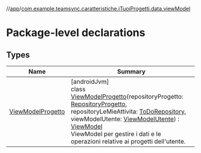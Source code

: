 //[app](../../index.md)/[com.example.teamsync.caratteristiche.iTuoiProgetti.data.viewModel](index.md)

# Package-level declarations

## Types

| Name | Summary |
|---|---|
| [ViewModelProgetto](-view-model-progetto/index.md) | [androidJvm]<br>class [ViewModelProgetto](-view-model-progetto/index.md)(repositoryProgetto: [RepositoryProgetto](../com.example.teamsync.caratteristiche.iTuoiProgetti.data.repository/-repository-progetto/index.md), repositoryLeMieAttivita: [ToDoRepository](../com.example.teamsync.caratteristiche.leMieAttivita.data.repository/-to-do-repository/index.md), viewModelUtente: [ViewModelUtente](../com.example.teamsync.caratteristiche.autentificazione.data.viewModel/-view-model-utente/index.md)) : [ViewModel](https://developer.android.com/reference/kotlin/androidx/lifecycle/ViewModel.html)<br>ViewModel per gestire i dati e le operazioni relative ai progetti dell'utente. |
